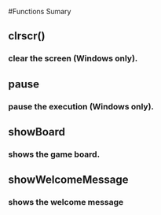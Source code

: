 #Functions Sumary

## clrscr() 
### clear the screen (Windows only).
## pause
### pause the execution (Windows only).
## showBoard
### shows the game board.
## showWelcomeMessage
### shows the welcome message